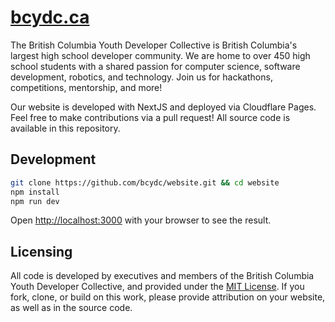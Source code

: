 # [bcydc.ca](https://bcydc.ca/)
The British Columbia Youth Developer Collective is British Columbia's largest high school developer community. We are home to over 450 high school students with a shared passion for computer science, software development, robotics, and technology. Join us for hackathons, competitions, mentorship, and more!

Our website is developed with NextJS and deployed via Cloudflare Pages. Feel free to make contributions via a pull request! All source code is available in this repository.

## Development
```bash
git clone https://github.com/bcydc/website.git && cd website
npm install
npm run dev
```
Open [http://localhost:3000](http://localhost:3000) with your browser to see the result.

## Licensing
All code is developed by executives and members of the British Columbia Youth Developer Collective, and provided under the [MIT License](https://github.com/bcydc/website/blob/main/LICENSE). If you fork, clone, or build on this work, please provide attribution on your website, as well as in the source code.
